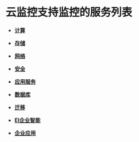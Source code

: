 # 云监控支持监控的服务列表<a name="ZH-CN_TOPIC_0084572202"></a>

-   **[计算](计算.md)**  

-   **[存储](存储.md)**  

-   **[网络](网络.md)**  

-   **[安全](安全.md)**  

-   **[应用服务](应用服务.md)**  

-   **[数据库](数据库.md)**  

-   **[迁移](迁移.md)**  

-   **[EI企业智能](EI企业智能.md)**  

-   **[企业应用](企业应用.md)**  


